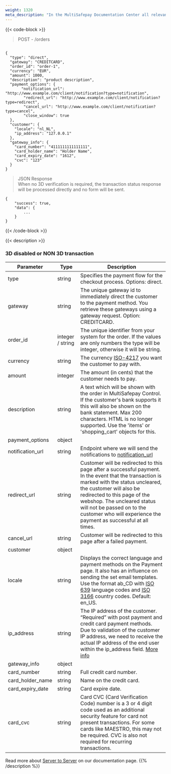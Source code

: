 ```yaml
---
weight: 1320
meta_description: "In the MultiSafepay Documentation Center all relevant information regarding our Plugins and API. As well as Support pages for Payment Method, Tools and General Questions. You can also find the contact details of our Support Team and Integration Team."
---
```

{{< code-block >}}

> POST - /orders

```shell

{
  "type": "direct",
  "gateway": "CREDITCARD",
  "order_id": "order-1",
  "currency": "EUR",
  "amount": 1000,
  "description": "product description",
  "payment_options": {
       "notification_url": "http://www.example.com/client/notification?type=notification",
        "redirect_url": "http://www.example.com/client/notification?type=redirect",
        "cancel_url": "http://www.example.com/client/notification?type=cancel", 
        "close_window": true
  },
  "customer": {
    "locale": "nl_NL",
    "ip_address": "127.0.0.1"
  },
  "gateway_info": {
    "card_number": "4111111111111111",
    "card_holder_name": "Holder Name",
    "card_expiry_date": "1612",
    "cvc": "123"
  }
}
```
> JSON Response    
> When no 3D verification is required, the transaction status response will be processed directly and no form will be sent.

```shell 
{
    "success": true,
    "data": {
        ...
    }
}
```
{{< /code-block >}}

{{< description >}}
### 3D disabled or NON 3D transaction

| Parameter                      | Type      | Description |
|--------------------------------|-----------|-----------------------------------------------------------------------------------------|
| type                           | string    | Specifies the payment flow for the checkout process. Options: direct.       |
| gateway                        | string    | The unique gateway id to immediately direct the customer to the payment method. You retrieve these gateways using a gateway request. Option: CREDITCARD. |
| order_id                       | integer / string | The unique identifier from your system for the order. If the values are only numbers the type will be integer, otherwise it will be string.                   |
| currency                       | string    | The currency [ISO-4217](https://www.iso.org/iso-4217-currency-codes.html) you want the customer to pay with. |
| amount                         | integer   | The amount (in cents) that the customer needs to pay.        |
| description                    | string    | A text which will be shown with the order in MultiSafepay Control. If the customer's bank supports it this will also be shown on the bank statement. Max 200 characters. HTML is no longer supported. Use the 'items' or 'shopping_cart' objects for this. |
| payment_options                | object    |                             |
| notification_url               | string    | Endpoint where we will send the notifications to [notification_url](/faq/api/how-does-the-notification-url-work/)                                |
| redirect_url                   | string    | Customer will be redirected to this page after a successful payment. In the event that the transaction is marked with the status uncleared, the customer will also be redirected to this page of the webshop. The uncleared status will not be passed on to the customer who will experience the payment as successful at all times. |
| cancel_url                     | string    | Customer will be redirected to this page after a failed payment.  | 
| customer                       | object    |    |
| locale                         | string    | Displays the correct language and payment methods on the Payment page. It also has an influence on sending the set email templates. Use the format ab_CD with [ISO 639](https://www.iso.org/iso-639-language-codes.html) language codes and [ISO 3166](https://www.iso.org/iso-3166-country-codes.html) country codes. Default: en_US. | 
| ip_address                     | string    | The IP address of the customer. “Required” with post payment and credit card payment methods. Due to validation of the customer IP address, we need to receive the actual IP address of the end user within the ip_address field.  [More info](/faq/api/ip_address/) | 
| gateway_info                   | object    |    |
| card_number                    | string    | Full credit card number. |
| card_holder_name               | string    | Name on the credit card. |
| card_expiry_date               | string    | Card expire date. |
| card_cvc                       | string    | Card CVC (Card Verification Code) number is a 3 or 4 digit code used as an additional security feature for card not present transactions. For some cards like MAESTRO, this may not be required. CVC is also not required for recurring transactions. |

Read more about [Server to Server](/tools/server2server/) on our documentation page.
{{% /description %}}